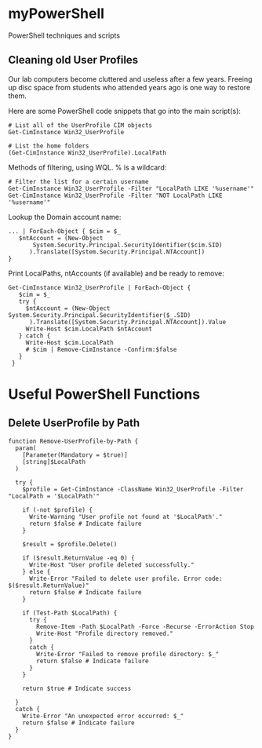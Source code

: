 # myPowerShell
PowerShell techniques and scripts

## Cleaning old User Profiles

Our lab computers become cluttered and useless after a few years.  Freeing up disc space from students who attended years ago is one way to restore them.

Here are some PowerShell code snippets that go into the main script(s):

```
# List all of the UserProfile CIM objects
Get-CimInstance Win32_UserProfile
```

```
# List the home folders
(Get-CimInstance Win32_UserProfile).LocalPath
```

Methods of filtering, using WQL.  % is a wildcard:
```
# Filter the list for a certain username
Get-CimInstance Win32_UserProfile -Filter "LocalPath LIKE '%username'"
Get-CimInstance Win32_UserProfile -Filter "NOT LocalPath LIKE '%username'"
```

Lookup the Domain account name:
```
... | ForEach-Object { $cim = $_ 
   $ntAccount = (New-Object
       System.Security.Principal.SecurityIdentifier($cim.SID)
      ).Translate([System.Security.Principal.NTAccount])
}
```

Print LocalPaths, ntAccounts (if available) and be ready to remove:
```
Get-CimInstance Win32_UserProfile | ForEach-Object {
   $cim = $_
   try {
     $ntAccount = (New-Object System.Security.Principal.SecurityIdentifier($_.SID)
      ).Translate([System.Security.Principal.NTAccount]).Value
     Write-Host $cim.LocalPath $ntAccount
   } catch {
     Write-Host $cim.LocalPath
     # $cim | Remove-CimInstance -Confirm:$false
   }
 }
```

# Useful PowerShell Functions

## Delete UserProfile by Path
```
function Remove-UserProfile-by-Path {
  param(
    [Parameter(Mandatory = $true)]
    [string]$LocalPath
  )

  try {
    $profile = Get-CimInstance -ClassName Win32_UserProfile -Filter "LocalPath = '$LocalPath'"

    if (-not $profile) {
      Write-Warning "User profile not found at '$LocalPath'."
      return $false # Indicate failure
    }

    $result = $profile.Delete()

    if ($result.ReturnValue -eq 0) {
      Write-Host "User profile deleted successfully."
    } else {
      Write-Error "Failed to delete user profile. Error code: $($result.ReturnValue)"
      return $false # Indicate failure
    }

    if (Test-Path $LocalPath) {
      try {
        Remove-Item -Path $LocalPath -Force -Recurse -ErrorAction Stop
        Write-Host "Profile directory removed."
      }
      catch {
        Write-Error "Failed to remove profile directory: $_"
        return $false # Indicate failure
      }
    }

    return $true # Indicate success

  }
  catch {
    Write-Error "An unexpected error occurred: $_"
    return $false # Indicate failure
  }
}
```
